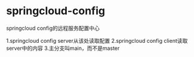 # springcloud-config
springcloud config的远程服务配置中心

1.springcloud config server从该处读取配置
2.springcloud config client读取server中的内容
3.主分支叫main，而不是master

